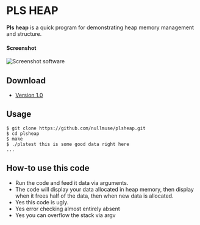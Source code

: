 PLS HEAP
======
**Pls heap** is a quick program for demonstrating heap memory management and structure.

#### Screenshot
![Screenshot software](https://cloud.githubusercontent.com/assets/18670775/19969394/c0ce9c8c-a1ae-11e6-81a1-331e324c19e1.png "screenshot software")

## Download
* [Version 1.0](https://github.com/nullmuse/plsheap/archive/master.zip)

## Usage
```
$ git clone https://github.com/nullmuse/plsheap.git
$ cd plsheap
$ make
$ ./plstest this is some good data right here
...
```

## How-to use this code
* Run the code and feed it data via arguments. 
* The code will display your data allocated in heap memory, then display when it frees half of the data, then when new data is allocated. 
* Yes this code is ugly. 
* Yes error checking almost entirely absent 
* Yes you can overflow the stack via argv


